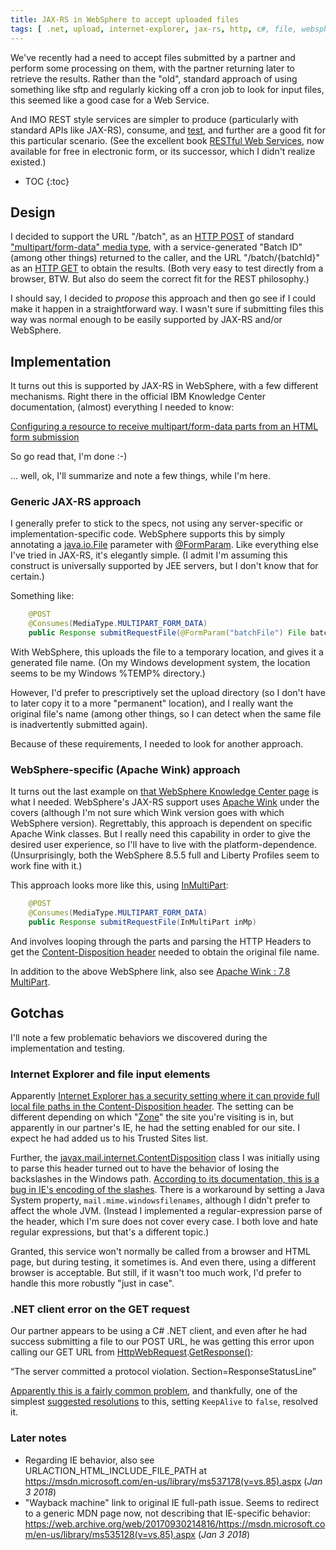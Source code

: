```yaml
---
title: JAX-RS in WebSphere to accept uploaded files
tags: [ .net, upload, internet-explorer, jax-rs, http, c#, file, websphere, rest, wink ]
---
```

We've recently had a need to accept files submitted by a partner and perform some processing on them, with the partner returning later to retrieve the results. Rather than the "old", standard approach of using something like sftp and regularly kicking off a cron job to look for input files, this seemed like a good case for a Web Service.

And IMO REST style services are simpler to produce (particularly with standard APIs like JAX-RS), consume, and [test](http://www.soapui.org/rest-testing/getting-started.html), and further are a good fit for this particular scenario. (See the excellent book [RESTful Web Services](http://restfulwebapis.org/rws.html), now available for free in electronic form, or its successor, which I didn't realize existed.)

* TOC
{:toc}

## Design

I decided to support the URL "/batch", as an [HTTP POST](http://www.w3.org/Protocols/rfc2616/rfc2616-sec9.html#sec9.5) of standard ["multipart/form-data" media type](http://docs.oracle.com/javaee/6/api/javax/ws/rs/core/MediaType.html#MULTIPART_FORM_DATA), with a service-generated "Batch ID" (among other things) returned to the caller, and the URL "/batch/{batchId}" as an [HTTP GET](http://www.w3.org/Protocols/rfc2616/rfc2616-sec9.html#sec9.3) to obtain the results. (Both very easy to test directly from a browser, BTW. But also do seem the correct fit for the REST philosophy.)

I should say, I decided to _propose_ this approach and then go see if I could make it happen in a straightforward way. I wasn't sure if submitting files this way was normal enough to be easily supported by JAX-RS and/or WebSphere.

## Implementation

It turns out this is supported by JAX-RS in WebSphere, with a few different mechanisms. Right there in the official IBM Knowledge Center documentation, (almost) everything I needed to know:

[Configuring a resource to receive multipart/form-data parts from an HTML form submission](https://www-01.ibm.com/support/knowledgecenter/SSAW57_8.5.5/com.ibm.websphere.nd.doc/ae/twbs_jaxrs_multipart_formdata_from_html.html)

So go read that, I'm done :-)

... well, ok, I'll summarize and note a few things, while I'm here.

### Generic JAX-RS approach

I generally prefer to stick to the specs, not using any server-specific or implementation-specific code. WebSphere supports this by simply annotating a [java.io.File](http://docs.oracle.com/javase/7/docs/api/java/io/File.html) parameter with  [@FormParam](https://jsr311.java.net/nonav/releases/1.1/javax/ws/rs/FormParam.html). Like everything else I've tried in JAX-RS, it's elegantly simple. (I admit I'm assuming this construct is universally supported by JEE servers, but I don't know that for certain.)

Something like:
```java
    @POST  
    @Consumes(MediaType.MULTIPART_FORM_DATA)  
    public Response submitRequestFile(@FormParam("batchFile") File batchFile)
```
With WebSphere, this uploads the file to a temporary location, and gives it a generated file name. (On my Windows development system, the location seems to be my Windows %TEMP% directory.)

However, I'd prefer to prescriptively set the upload directory (so I don't have to later copy it to a more "permanent" location), and I really want the original file's name (among other things, so I can detect when the same file is inadvertently submitted again).

Because of these requirements, I needed to look for another approach.

### WebSphere-specific (Apache Wink) approach

It turns out the last example on [that WebSphere Knowledge Center page](https://www-01.ibm.com/support/knowledgecenter/SSAW57_8.5.5/com.ibm.websphere.nd.doc/ae/twbs_jaxrs_multipart_formdata_from_html.html) is what I needed. WebSphere's JAX-RS support uses [Apache Wink](https://wink.apache.org/) under the covers (although I'm not sure which Wink version goes with which WebSphere version). Regrettably, this approach is dependent on specific Apache Wink classes. But I really need this capability in order to give the desired user experience, so I'll have to live with the platform-dependence. (Unsurprisingly, both the WebSphere 8.5.5 full and Liberty Profiles seem to work fine with it.)

This approach looks more like this, using [InMultiPart](https://wink.apache.org/1.4.0/api/org/apache/wink/common/model/multipart/InMultiPart.html):
```java
    @POST  
    @Consumes(MediaType.MULTIPART_FORM_DATA)  
    public Response submitRequestFile(InMultiPart inMp)
```	

And involves looping through the parts and parsing the HTTP Headers to get the [Content-Disposition header](http://www.w3.org/TR/html401/interact/forms.html#didx-multipartform-data) needed to obtain the original file name.

In addition to the above WebSphere link, also see [Apache Wink : 7.8 MultiPart](http://wink.apache.org/1.0/html/7.8%20MultiPart.html).

## Gotchas

I'll note a few problematic behaviors we discovered during the implementation and testing.

### Internet Explorer and file input elements

Apparently [Internet Explorer has a security setting where it can provide full local file paths in the Content-Disposition header](https://msdn.microsoft.com/en-us/library/ms535128%28v=vs.85%29.aspx). The setting can be different depending on which "[Zone](https://msdn.microsoft.com/en-us/library/ms537183%28v=vs.85%29.aspx)" the site you're visiting is in, but apparently in our partner's IE, he had the setting enabled for our site. I expect he had added us to his Trusted Sites list.

Further, the [javax.mail.internet.ContentDisposition](https://docs.oracle.com/javaee/6/api/javax/mail/internet/ContentDisposition.html) class I was initially using to parse this header turned out to have the behavior of losing the backslashes in the Windows path. [According to its documentation, this is a bug in IE's encoding of the slashes](https://docs.oracle.com/javaee/6/api/javax/mail/internet/package-summary.html). There is a workaround by setting a Java System property, `mail.mime.windowsfilenames`, although I didn't prefer to affect the whole JVM. (Instead I implemented a regular-expression parse of the header, which I'm sure does not cover every case. I both love and hate regular expressions, but that's a different topic.)

Granted, this service won't normally be called from a browser and HTML page, but during testing, it sometimes is. And even there, using a different browser is acceptable. But still, if it wasn't too much work, I'd prefer to handle this more robustly "just in case".

### .NET client error on the GET request

Our partner appears to be using a C# .NET client, and even after he had success submitting a file to our POST URL, he was getting this error upon calling our GET URL from [HttpWebRequest](https://msdn.microsoft.com/en-us/library/system.net.httpwebrequest%28v=vs.110%29.aspx).[GetResponse()](https://msdn.microsoft.com/en-us/library/system.net.httpwebrequest.getresponse%28v=vs.110%29.aspx):

“The server committed a protocol violation. Section=ResponseStatusLine”

[Apparently this is a fairly common problem](https://www.google.com/search?q=the+server+committed+a+protocol+violation.+section%3Dresponsestatusline&ie=utf-8&oe=utf-8), and thankfully, one of the simplest [suggested resolutions](http://stackoverflow.com/questions/2482715/the-server-committed-a-protocol-violation-section-responsestatusline-error) to this, setting `KeepAlive` to `false`, resolved it.

### Later notes

* Regarding IE behavior, also see URLACTION_HTML_INCLUDE_FILE_PATH at https://msdn.microsoft.com/en-us/library/ms537178(v=vs.85).aspx (_Jan 3 2018_)
* "Wayback machine" link to original IE full-path issue. Seems to redirect to a generic MDN page now, not describing that IE-specific behavior: https://web.archive.org/web/20170930214816/https://msdn.microsoft.com/en-us/library/ms535128(v=vs.85).aspx (_Jan 3 2018_)
